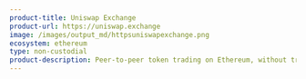 ```yaml
---
product-title: Uniswap Exchange
product-url: https://uniswap.exchange
image: /images/output_md/httpsuniswapexchange.png
ecosystem: ethereum
type: non-custodial
product-description: Peer-to-peer token trading on Ethereum, without trading fees.
---
```

